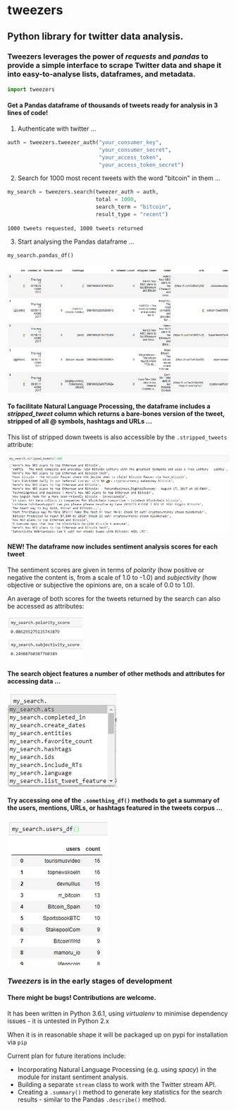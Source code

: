 # tweezers
## Python library for twitter data analysis.
### Tweezers leverages the power of <i>requests</i> and <i>pandas</i> to provide a simple interface to scrape Twitter data and shape it into easy-to-analyse lists, dataframes, and metadata.
```python
import tweezers
```
#### Get a Pandas dataframe of thousands of tweets ready for analysis in 3 lines of code!

1) Authenticate with twitter ...
```python
auth = tweezers.tweezer_auth("your_consumer_key", 
                             "your_consumer_secret",
                             "your_access_token",
                             "your_access_token_secret")
```
2) Search for 1000 most recent tweets with the word "bitcoin" in them ...
```python
my_search = tweezers.search(tweezer_auth = auth,
                            total = 1000,
                            search_term = "bitcoin",
                            result_type = "recent")
```
<code>1000 tweets requested, 1000 tweets returned</code>

3) Start analysing the Pandas dataframe ...
```python
my_search.pandas_df()
```

<img src = "./images/full_df_example.PNG">

#### To facilitate Natural Language Processing, the dataframe includes a <i>stripped_tweet</i> column which returns a bare-bones version of the tweet, stripped of all @ symbols, hashtags and URLs ...
This list of stripped down tweets is also accessible by the <code>.stripped_tweets</code> attribute:

<img src = "./images/stripped_tweets_method.PNG">

#### NEW! The dataframe now includes sentiment analysis scores for each tweet
The sentiment scores are given in terms of <i>polarity</i> (how positive or negative the content is, from a scale of 1.0 to -1.0) and <i>subjectivity</i> (how objective or subjective the opinions are, on a scale of 0.0 to 1.0).

An average of both scores for the tweets returned by the search can also be accessed as attributes:

<img src = "./images/sentiment_scores.PNG" height="100">

#### The search object features a number of other methods and attributes for accessing data ...

<img src = "./images/search.methods.PNG">

#### Try accessing one of the <code>.something_df()</code> methods to get a summary of the users, mentions, URLs, or hashtags featured in the tweets corpus ...

<img src = "./images/users_df_method.PNG">

### <i>Tweezers</i> is in the early stages of development
#### There might be bugs! Contributions are welcome.
It has been written in Python 3.6.1, using <i>virtualenv</i> to minimise dependency issues - it is untested in Python 2.x

When it is in reasonable shape it will be packaged up on pypi for installation via <code>pip</code>

Current plan for future iterations include:
* Incorporating Natural Language Processing (e.g. using <i>spacy</i>) in the module for instant sentiment analysis.
* Building a separate <code>stream</code> class to work with the Twitter stream API.
* Creating a <code>.summary()</code> method to generate key statistics for the search results - similar to the Pandas <code>.describe()</code> method.
